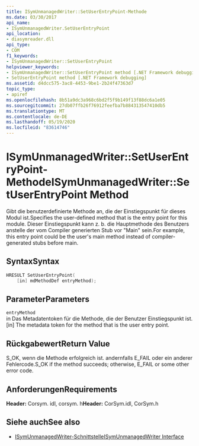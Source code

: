 ```yaml
---
title: ISymUnmanagedWriter::SetUserEntryPoint-Methode
ms.date: 03/30/2017
api_name:
- ISymUnmanagedWriter.SetUserEntryPoint
api_location:
- diasymreader.dll
api_type:
- COM
f1_keywords:
- ISymUnmanagedWriter::SetUserEntryPoint
helpviewer_keywords:
- ISymUnmanagedWriter::SetUserEntryPoint method [.NET Framework debugging]
- SetUserEntryPoint method [.NET Framework debugging]
ms.assetid: d4dcc575-3ac8-4453-9be1-2b24f47363d7
topic_type:
- apiref
ms.openlocfilehash: 8b51a9dc3a968c6bd2f5f9b149f13f88dc6a1e05
ms.sourcegitcommit: 27db07ffb26f76912feefba7b884313547410db5
ms.translationtype: MT
ms.contentlocale: de-DE
ms.lasthandoff: 05/19/2020
ms.locfileid: "83614746"
---
```

# <a name="isymunmanagedwritersetuserentrypoint-method"></a><span data-ttu-id="03134-102">ISymUnmanagedWriter::SetUserEntryPoint-Methode</span><span class="sxs-lookup"><span data-stu-id="03134-102">ISymUnmanagedWriter::SetUserEntryPoint Method</span></span>
<span data-ttu-id="03134-103">Gibt die benutzerdefinierte Methode an, die der Einstiegspunkt für dieses Modul ist.</span><span class="sxs-lookup"><span data-stu-id="03134-103">Specifies the user-defined method that is the entry point for this module.</span></span> <span data-ttu-id="03134-104">Dieser Einstiegspunkt kann z. b. die Hauptmethode des Benutzers anstelle der vom Compiler generierten Stub vor "Main" sein.</span><span class="sxs-lookup"><span data-stu-id="03134-104">For example, this entry point could be the user's main method instead of compiler-generated stubs before main.</span></span>  
  
## <a name="syntax"></a><span data-ttu-id="03134-105">Syntax</span><span class="sxs-lookup"><span data-stu-id="03134-105">Syntax</span></span>  
  
```cpp  
HRESULT SetUserEntryPoint(  
    [in] mdMethodDef entryMethod);  
```  
  
## <a name="parameters"></a><span data-ttu-id="03134-106">Parameter</span><span class="sxs-lookup"><span data-stu-id="03134-106">Parameters</span></span>  
 `entryMethod`  
 <span data-ttu-id="03134-107">in Das Metadatentoken für die Methode, die der Benutzer Einstiegspunkt ist.</span><span class="sxs-lookup"><span data-stu-id="03134-107">[in] The metadata token for the method that is the user entry point.</span></span>  
  
## <a name="return-value"></a><span data-ttu-id="03134-108">Rückgabewert</span><span class="sxs-lookup"><span data-stu-id="03134-108">Return Value</span></span>  
 <span data-ttu-id="03134-109">S_OK, wenn die Methode erfolgreich ist. andernfalls E_FAIL oder ein anderer Fehlercode.</span><span class="sxs-lookup"><span data-stu-id="03134-109">S_OK if the method succeeds; otherwise, E_FAIL or some other error code.</span></span>  
  
## <a name="requirements"></a><span data-ttu-id="03134-110">Anforderungen</span><span class="sxs-lookup"><span data-stu-id="03134-110">Requirements</span></span>  
 <span data-ttu-id="03134-111">**Header:** Corsym. idl, corsym. h</span><span class="sxs-lookup"><span data-stu-id="03134-111">**Header:** CorSym.idl, CorSym.h</span></span>  
  
## <a name="see-also"></a><span data-ttu-id="03134-112">Siehe auch</span><span class="sxs-lookup"><span data-stu-id="03134-112">See also</span></span>

- [<span data-ttu-id="03134-113">ISymUnmanagedWriter-Schnittstelle</span><span class="sxs-lookup"><span data-stu-id="03134-113">ISymUnmanagedWriter Interface</span></span>](isymunmanagedwriter-interface.md)
